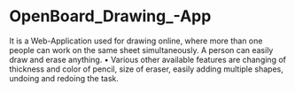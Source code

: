 # OpenBoard_Drawing_-App
 It is a Web-Application used for drawing online, where more than one people can work on the same sheet simultaneously. A person can easily draw and erase anything. • Various other available features are changing of thickness and color of pencil, size of eraser, easily adding multiple shapes, undoing and redoing the task.
